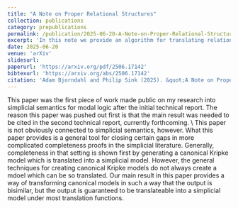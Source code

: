 ```yaml
---
title: "A Note on Proper Relational Structures"
collection: publications
category: prepublications
permalink: /publication/2025-06-20-A-Note-on-Proper-Relational-Structures
excerpt: 'In this note we provide an algorithm for translating relational structures into "proper" relational structures, i.e., those such that there is no pair of worlds $$w$$ and $$u$$ such that $$w$$ is accessible from $$u$$ for every agent. In particular, our method of translation preserves many classical properties of relational structures, such as transitivity and the Euclidean property. As a result, this method of translation has many applications in the literature on Simplicial Semantics for modal logic, where the creation of proper canonical relational structures is a common step in proofs of completeness. '
date: 2025-06-20
venue: 'arXiv'
slidesurl: 
paperurl: 'https://arxiv.org/pdf/2506.17142'
bibtexurl: 'https://arxiv.org/abs/2506.17142'
citation: 'Adam Bjorndahl and Philip Sink (2025). &quot;A Note on Proper Relational Structures&quot; <i>arXiv</i> '
---
```

This paper was the first piece of work made public on my research into simplicial semantics for modal logic after the initial technical report. The reason this paper was pushed out first is that the main result was needed to be cited in the second technical report, currently forthcoming.
\\
This paper is not obviously connected to simplicial semantics, however. What this paper provides is a general tool for closing certain gaps in more complicated completeness proofs in the simplicial literature. Generally, completeness in that setting is shown first by generating a canonical Kripke model which is translated into a simplicial model. However, the general techniques for creating canonical Kripke models do not always create a mdoel which can be so translated. Our main result in this paper provides a way of transforming canonical models in such a way that the output is bisimilar, but the output is guaranteed to be translateable into a simplicial model under most translation functions.
